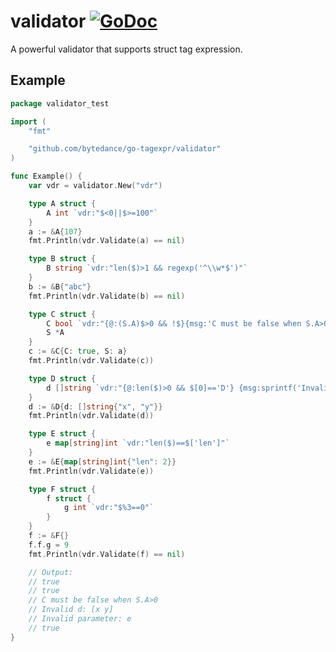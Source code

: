 # validator [![GoDoc](https://img.shields.io/badge/godoc-reference-blue.svg?style=flat-square)](http://godoc.org/github.com/bytedance/go-tagexpr/validator)

A powerful validator that supports struct tag expression.

## Example

```go
package validator_test

import (
	"fmt"

	"github.com/bytedance/go-tagexpr/validator"
)

func Example() {
	var vdr = validator.New("vdr")

	type A struct {
		A int `vdr:"$<0||$>=100"`
	}
	a := &A{107}
	fmt.Println(vdr.Validate(a) == nil)

	type B struct {
		B string `vdr:"len($)>1 && regexp('^\\w*$')"`
	}
	b := &B{"abc"}
	fmt.Println(vdr.Validate(b) == nil)

	type C struct {
		C bool `vdr:"{@:(S.A)$>0 && !$}{msg:'C must be false when S.A>0'}"`
		S *A
	}
	c := &C{C: true, S: a}
	fmt.Println(vdr.Validate(c))

	type D struct {
		d []string `vdr:"{@:len($)>0 && $[0]=='D'} {msg:sprintf('Invalid d: %v',$)}"`
	}
	d := &D{d: []string{"x", "y"}}
	fmt.Println(vdr.Validate(d))

	type E struct {
		e map[string]int `vdr:"len($)==$['len']"`
	}
	e := &E{map[string]int{"len": 2}}
	fmt.Println(vdr.Validate(e))

	type F struct {
		f struct {
			g int `vdr:"$%3==0"`
		}
	}
	f := &F{}
	f.f.g = 9
	fmt.Println(vdr.Validate(f) == nil)

	// Output:
	// true
	// true
	// C must be false when S.A>0
	// Invalid d: [x y]
	// Invalid parameter: e
	// true
}
```
